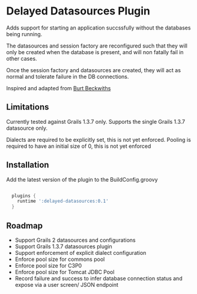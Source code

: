 # Delayed Datasources Plugin

Adds support for starting an application succssfully without the databases being running.

The datasources and session factory are reconfigured such that they will only be created when the database is present, and will non fatally fail in other cases.

Once the session factory and datasources are created, they will act as normal and tolerate failure in the DB connections.

Inspired and adapted from [Burt Beckwiths](http://burtbeckwith.com/blog/?p=312)


## Limitations

Currently tested against Grails 1.3.7 only.   Supports the single Grails 1.3.7 datasource only.

Dialects are required to be explicitly set, this is not yet enforced.
Pooling is required to have an initial size of 0, this is not yet enforced

## Installation

Add the latest version of the plugin to the BuildConfig.groovy

```groovy

  plugins {
    runtime ':delayed-datasources:0.1'
  }

```

## Roadmap

* Support Grails 2 datasources and configurations
* Support Grails 1.3.7 datasources plugin
* Support enforcement of explicit dialect configuration
* Enforce pool size for commons pool
* Enforce pool size for C3P0
* Enforce pool size for Tomcat JDBC Pool
* Record failure and success to infer database connection status and expose via a user screen/ JSON endpoint
